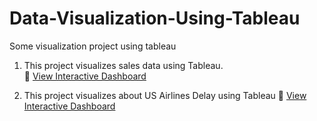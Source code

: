 # Data-Visualization-Using-Tableau

Some visualization project using tableau

1. This project visualizes sales data using Tableau.  
🔗 [View Interactive Dashboard](https://public.tableau.com/shared/JPS6NW72D?:display_count=n&:origin=viz_share_link)

2. This project visualizes about US Airlines Delay using Tableau
🔗 [View Interactive Dashboard](https://public.tableau.com/views/US-Airlines-Delay/Dashboard1?:language=en-US&publish=yes&:sid=&:redirect=auth&:display_count=n&:origin=viz_share_link)
